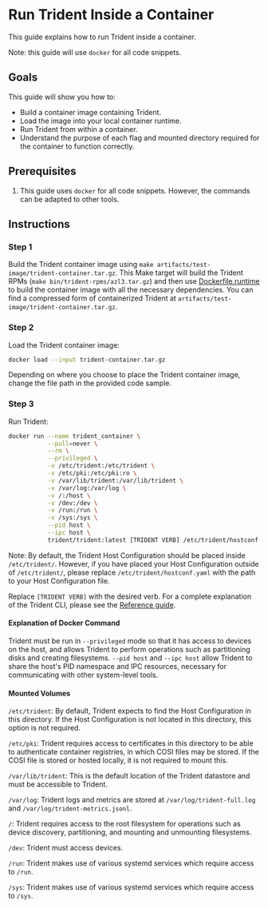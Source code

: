 
# Run Trident Inside a Container

This guide explains how to run Trident inside a container.

Note: this guide will use `docker` for all code snippets.

## Goals

This guide will show you how to:

- Build a container image containing Trident.
- Load the image into your local container runtime.
- Run Trident from within a container.
- Understand the purpose of each flag and mounted directory required for the
  container to function correctly.


## Prerequisites

1. This guide uses `docker` for all code snippets. However, the commands can be
   adapted to other tools.

## Instructions

### Step 1

Build the Trident container image using `make
artifacts/test-image/trident-container.tar.gz`. This Make target will build the
Trident RPMs (`make bin/trident-rpms/azl3.tar.gz`) and then use
[Dockerfile.runtime](../Dockerfile.runtime) to build the container image with
all the necessary dependencies. You can find a compressed form of containerized
Trident at `artifacts/test-image/trident-container.tar.gz`.

### Step 2

Load the Trident container image:

```bash
docker load --input trident-container.tar.gz
```

Depending on where you choose to place the Trident container image, change the
file path in the provided code sample.

### Step 3

Run Trident:

```bash
docker run --name trident_container \
           --pull=never \
           --rm \
           --privileged \
           -v /etc/trident:/etc/trident \
           -v /etc/pki:/etc/pki:ro \
           -v /var/lib/trident:/var/lib/trident \
           -v /var/log:/var/log \
           -v /:/host \
           -v /dev:/dev \
           -v /run:/run \
           -v /sys:/sys \
           --pid host \
           --ipc host \
           trident/trident:latest [TRIDENT VERB] /etc/trident/hostconf.yaml --verbosity TRACE
```

Note: By default, the Trident Host Configuration should be placed inside
`/etc/trident/`. However, if you have placed your Host Configuration outside of
`/etc/trident/`, please replace `/etc/trident/hostconf.yaml` with the path to
your Host Configuration file.

Replace `[TRIDENT VERB]` with the desired verb. For a complete explanation of
the Trident CLI, please see the [Reference guide](../Reference/Trident-CLI.md).

#### Explanation of Docker Command

Trident must be run in `--privileged` mode so that it has access to devices on
the host, and allows Trident to perform operations such as partitioning disks
and creating filesystems. `--pid host` and `--ipc host` allow Trident to share
the host's PID namespace and IPC resources, necessary for communicating with
other system-level tools.

#### Mounted Volumes

`/etc/trident`: By default, Trident expects to find the Host Configuration in
this directory. If the Host Configuration is not located in this directory, this
option is not required.

`/etc/pki`: Trident requires access to certificates in this directory to be able
to authenticate container registries, in which COSI files may be stored. If the
COSI file is stored or hosted locally, it is not required to mount this.

`/var/lib/trident`: This is the default location of the Trident datastore and
must be accessible to Trident.

`/var/log`: Trident logs and metrics are stored at `/var/log/trident-full.log`
and `/var/log/trident-metrics.jsonl`.

`/`: Trident requires access to the root filesystem for operations such as
device discovery, partitioning, and mounting and unmounting filesystems.

`/dev`: Trident must access devices.

`/run`: Trident makes use of various systemd services which require access to
`/run`.

`/sys`: Trident makes use of various systemd services which require access to
`/sys`.
